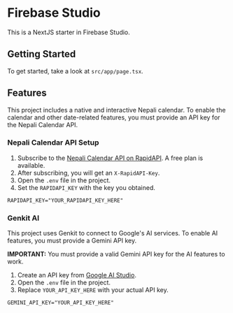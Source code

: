 # Firebase Studio

This is a NextJS starter in Firebase Studio.

## Getting Started

To get started, take a look at `src/app/page.tsx`.

## Features

This project includes a native and interactive Nepali calendar. To enable the calendar and other date-related features, you must provide an API key for the Nepali Calendar API.

### Nepali Calendar API Setup

1.  Subscribe to the [Nepali Calendar API on RapidAPI](https://rapidapi.com/sishir/api/nepali-calendar-api). A free plan is available.
2.  After subscribing, you will get an `X-RapidAPI-Key`.
3.  Open the `.env` file in the project.
4.  Set the `RAPIDAPI_KEY` with the key you obtained.

```
RAPIDAPI_KEY="YOUR_RAPIDAPI_KEY_HERE"
```

### Genkit AI

This project uses Genkit to connect to Google's AI services. To enable AI features, you must provide a Gemini API key.

**IMPORTANT:** You must provide a valid Gemini API key for the AI features to work.

1.  Create an API key from [Google AI Studio](https://aistudio.google.com/app/apikey).
2.  Open the `.env` file in the project.
3.  Replace `YOUR_API_KEY_HERE` with your actual API key.

```
GEMINI_API_KEY="YOUR_API_KEY_HERE"
```
